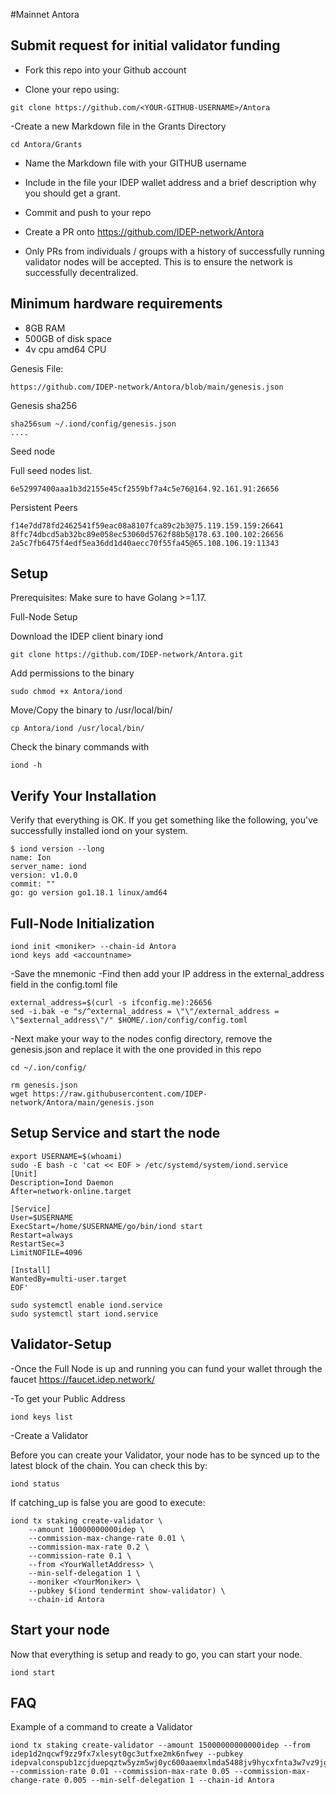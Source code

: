#Mainnet Antora

## Submit request for initial validator funding

- Fork this repo into your Github account

- Clone your repo using:

```
git clone https://github.com/<YOUR-GITHUB-USERNAME>/Antora
```

-Create a new Markdown file in the Grants Directory

```
cd Antora/Grants
```
- Name the Markdown file with your GITHUB username

- Include in the file your IDEP wallet address and a brief description why you should get a grant.

- Commit and push to your repo

- Create a PR onto https://github.com/IDEP-network/Antora

- Only PRs from individuals / groups with a history of successfully running validator nodes will be accepted. This is to ensure the network is successfully decentralized.


## Minimum hardware requirements
- 8GB RAM
- 500GB of disk space
- 4v cpu amd64 CPU

Genesis File:
```
https://github.com/IDEP-network/Antora/blob/main/genesis.json
```

Genesis sha256
```
sha256sum ~/.iond/config/genesis.json
....
```
Seed node

Full seed nodes list.

```
6e52997400aaa1b3d2155e45cf2559bf7a4c5e76@164.92.161.91:26656
```

Persistent Peers

```
f14e7dd78fd2462541f59eac08a8107fca89c2b3@75.119.159.159:26641
8ffc74dbcd5ab32bc89e058ec53060d5762f88b5@178.63.100.102:26656
2a5c7fb6475f4edf5ea36dd1d40aecc70f55fa45@65.108.106.19:11343
```

## Setup

Prerequisites: Make sure to have Golang >=1.17.

Full-Node Setup

Download the IDEP client binary iond

```
git clone https://github.com/IDEP-network/Antora.git
```

Add permissions to the binary

```
sudo chmod +x Antora/iond
```

Move/Copy the binary to /usr/local/bin/

```
cp Antora/iond /usr/local/bin/
```

Check the binary commands with

```
iond -h
```

## Verify Your Installation

Verify that everything is OK. If you get something like the following, you've successfully installed iond on your system.

```
$ iond version --long
name: Ion
server_name: iond
version: v1.0.0
commit: ""
go: go version go1.18.1 linux/amd64
```

## Full-Node Initialization

```
iond init <moniker> --chain-id Antora
iond keys add <accountname>
```

-Save the mnemonic
-Find then add your IP address in the external_address field in the config.toml file

```
external_address=$(curl -s ifconfig.me):26656
sed -i.bak -e "s/^external_address = \"\"/external_address = \"$external_address\"/" $HOME/.ion/config/config.toml
```

-Next make your way to the nodes config directory, remove the genesis.json and replace it with the one provided in this repo

```
cd ~/.ion/config/

rm genesis.json
wget https://raw.githubusercontent.com/IDEP-network/Antora/main/genesis.json
```

## Setup Service and start the node

```
export USERNAME=$(whoami)
sudo -E bash -c 'cat << EOF > /etc/systemd/system/iond.service
[Unit]
Description=Iond Daemon
After=network-online.target

[Service]
User=$USERNAME
ExecStart=/home/$USERNAME/go/bin/iond start
Restart=always
RestartSec=3
LimitNOFILE=4096

[Install]
WantedBy=multi-user.target
EOF'
```

```
sudo systemctl enable iond.service
sudo systemctl start iond.service
```

## Validator-Setup

-Once the Full Node is up and running you can fund your wallet through the faucet https://faucet.idep.network/

-To get your Public Address

```
iond keys list
```

-Create a Validator

Before you can create your Validator, your node has to be synced up to the latest block of the chain. You can check this by:

```
iond status
```

If catching_up is false you are good to execute:

```
iond tx staking create-validator \
    --amount 10000000000idep \
    --commission-max-change-rate 0.01 \
    --commission-max-rate 0.2 \
    --commission-rate 0.1 \
    --from <YourWalletAddress> \
    --min-self-delegation 1 \
    --moniker <YourMoniker> \
    --pubkey $(iond tendermint show-validator) \
    --chain-id Antora
```

## Start your node
Now that everything is setup and ready to go, you can start your node.

```
iond start
```

## FAQ
Example of a command to create a Validator

```
iond tx staking create-validator --amount 15000000000000idep --from idep1d2nqcwf9zz9fx7xlesyt0gc3utfxe2mk6nfwey --pubkey idepvalconspub1zcjduepqztw5yzm5wj0yc600aaemxlmda5488jv9hycxfnta3w7vz9jgpawqc9qnhs --commission-rate 0.01 --commission-max-rate 0.05 --commission-max-change-rate 0.005 --min-self-delegation 1 --chain-id Antora
```
